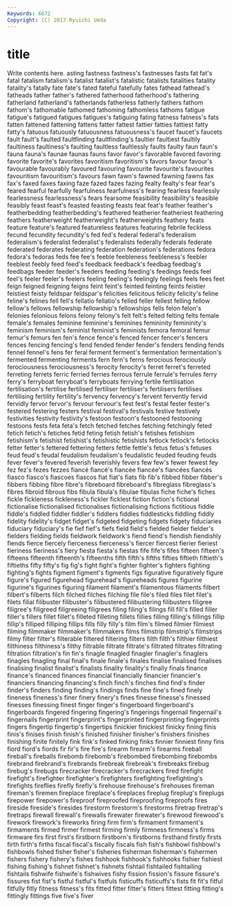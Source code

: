 ```yaml
---
Keywords: 6672 
Copyright: (C) 2017 Ryuichi Ueda
---
```


# title

Write contents here.
asting fastness fastness's fastnesses fasts fat
fat's fatal fatalism fatalism's fatalist fatalist's fatalistic fatalists fatalities fatality
fatality's fatally fate fate's fated fateful fatefully fates fathead fathead's
fatheads father father's fathered fatherhood fatherhood's fathering fatherland fatherland's fatherlands
fatherless fatherly fathers fathom fathom's fathomable fathomed fathoming fathomless fathoms
fatigue fatigue's fatigued fatigues fatigues's fatiguing fating fatness fatness's fats
fatten fattened fattening fattens fatter fattest fattier fatties fattiest fatty
fatty's fatuous fatuously fatuousness fatuousness's faucet faucet's faucets fault fault's
faulted faultfinding faultfinding's faultier faultiest faultily faultiness faultiness's faulting faultless
faultlessly faults faulty faun faun's fauna fauna's faunae faunas fauns
favor favor's favorable favored favoring favorite favorite's favorites favoritism favoritism's
favors favour favour's favourable favourably favoured favouring favourite favourite's favourites
favouritism favouritism's favours fawn fawn's fawned fawning fawns fax fax's
faxed faxes faxing faze fazed fazes fazing fealty fealty's fear
fear's feared fearful fearfully fearfulness fearfulness's fearing fearless fearlessly fearlessness
fearlessness's fears fearsome feasibility feasibility's feasible feasibly feast feast's feasted
feasting feasts feat feat's feather feather's featherbedding featherbedding's feathered featherier
featheriest feathering feathers featherweight featherweight's featherweights feathery feats feature feature's
featured featureless features featuring febrile feckless fecund fecundity fecundity's fed
fed's federal federal's federalism federalism's federalist federalist's federalists federally federals
federate federated federates federating federation federation's federations fedora fedora's fedoras
feds fee fee's feeble feebleness feebleness's feebler feeblest feebly feed
feed's feedback feedback's feedbag feedbag's feedbags feeder feeder's feeders feeding
feeding's feedings feeds feel feel's feeler feeler's feelers feeling feeling's
feelingly feelings feels fees feet feign feigned feigning feigns feint
feint's feinted feinting feints feistier feistiest feisty feldspar feldspar's felicities
felicitous felicity felicity's feline feline's felines fell fell's fellatio fellatio's
felled feller fellest felling fellow fellow's fellows fellowship fellowship's fellowships
fells felon felon's felonies felonious felons felony felony's felt felt's
felted felting felts female female's females feminine feminine's feminines femininity
femininity's feminism feminism's feminist feminist's feminists femora femoral femur femur's
femurs fen fen's fence fence's fenced fencer fencer's fencers fences
fencing fencing's fend fended fender fender's fenders fending fends fennel
fennel's fens fer feral ferment ferment's fermentation fermentation's fermented fermenting
ferments fern fern's ferns ferocious ferociously ferociousness ferociousness's ferocity ferocity's
ferret ferret's ferreted ferreting ferrets ferric ferried ferries ferrous ferrule
ferrule's ferrules ferry ferry's ferryboat ferryboat's ferryboats ferrying fertile fertilisation
fertilisation's fertilise fertilised fertiliser fertiliser's fertilisers fertilises fertilising fertility fertility's
fervency fervency's fervent fervently fervid fervidly fervor fervor's fervour fervour's
fest fest's festal fester fester's festered festering festers festival festival's
festivals festive festively festivities festivity festivity's festoon festoon's festooned festooning
festoons fests feta feta's fetch fetched fetches fetching fetchingly feted
fetich fetich's fetiches fetid feting fetish fetish's fetishes fetishism fetishism's
fetishist fetishist's fetishistic fetishists fetlock fetlock's fetlocks fetter fetter's fettered
fettering fetters fettle fettle's fetus fetus's fetuses feud feud's feudal
feudalism feudalism's feudalistic feuded feuding feuds fever fever's fevered feverish
feverishly fevers few few's fewer fewest fey fez fez's fezes
fezzes fiancé fiancé's fiancée fiancée's fiancées fiancés fiasco fiasco's fiascoes
fiascos fiat fiat's fiats fib fib's fibbed fibber fibber's fibbers
fibbing fibre fibre's fibreboard fibreboard's fibreglass fibreglass's fibres fibroid fibrous
fibs fibula fibula's fibulae fibulas fiche fiche's fiches fickle fickleness
fickleness's fickler ficklest fiction fiction's fictional fictionalise fictionalised fictionalises fictionalising
fictions fictitious fiddle fiddle's fiddled fiddler fiddler's fiddlers fiddles fiddlesticks
fiddling fiddly fidelity fidelity's fidget fidget's fidgeted fidgeting fidgets fidgety
fiduciaries fiduciary fiduciary's fie fief fief's fiefs field field's fielded
fielder fielder's fielders fielding fields fieldwork fieldwork's fiend fiend's fiendish
fiendishly fiends fierce fiercely fierceness fierceness's fiercer fiercest fierier fieriest
fieriness fieriness's fiery fiesta fiesta's fiestas fife fife's fifes fifteen
fifteen's fifteens fifteenth fifteenth's fifteenths fifth fifth's fifths fifties fiftieth
fiftieth's fiftieths fifty fifty's fig fig's fight fight's fighter fighter's
fighters fighting fighting's fights figment figment's figments figs figurative figuratively
figure figure's figured figurehead figurehead's figureheads figures figurine figurine's figurines
figuring filament filament's filamentous filaments filbert filbert's filberts filch filched
filches filching file file's filed files filet filet's filets filial
filibuster filibuster's filibustered filibustering filibusters filigree filigree's filigreed filigreeing filigrees
filing filing's filings fill fill's filled filler filler's fillers fillet
fillet's filleted filleting fillets fillies filling filling's fillings fillip fillip's
filliped filliping fillips fills filly filly's film film's filmed filmier
filmiest filming filmmaker filmmaker's filmmakers films filmstrip filmstrip's filmstrips filmy
filter filter's filterable filtered filtering filters filth filth's filthier filthiest
filthiness filthiness's filthy filtrable filtrate filtrate's filtrated filtrates filtrating filtration
filtration's fin fin's finagle finagled finagler finagler's finaglers finagles finagling
final final's finale finale's finales finalise finalised finalises finalising finalist
finalist's finalists finality finality's finally finals finance finance's financed finances
financial financially financier financier's financiers financing financing's finch finch's finches
find find's finder finder's finders finding finding's findings finds fine
fine's fined finely fineness fineness's finer finery finery's fines finesse
finesse's finessed finesses finessing finest finger finger's fingerboard fingerboard's fingerboards
fingered fingering fingering's fingerings fingernail fingernail's fingernails fingerprint fingerprint's fingerprinted
fingerprinting fingerprints fingers fingertip fingertip's fingertips finickier finickiest finicky fining
finis finis's finises finish finish's finished finisher finisher's finishers finishes
finishing finite finitely fink fink's finked finking finks finnier finniest
finny fins fiord fiord's fiords fir fir's fire fire's firearm
firearm's firearms fireball fireball's fireballs firebomb firebomb's firebombed firebombing firebombs
firebrand firebrand's firebrands firebreak firebreak's firebreaks firebug firebug's firebugs firecracker
firecracker's firecrackers fired firefight firefight's firefighter firefighter's firefighters firefighting firefighting's
firefights fireflies firefly firefly's firehouse firehouse's firehouses fireman fireman's firemen
fireplace fireplace's fireplaces fireplug fireplug's fireplugs firepower firepower's fireproof fireproofed
fireproofing fireproofs fires fireside fireside's firesides firestorm firestorm's firestorms firetrap
firetrap's firetraps firewall firewall's firewalls firewater firewater's firewood firewood's firework
firework's fireworks firing firm firm's firmament firmament's firmaments firmed firmer
firmest firming firmly firmness firmness's firms firmware firs first first's
firstborn firstborn's firstborns firsthand firstly firsts firth firth's firths fiscal
fiscal's fiscally fiscals fish fish's fishbowl fishbowl's fishbowls fished fisher
fisher's fisheries fisherman fisherman's fishermen fishers fishery fishery's fishes fishhook
fishhook's fishhooks fishier fishiest fishing fishing's fishnet fishnet's fishnets fishtail
fishtailed fishtailing fishtails fishwife fishwife's fishwives fishy fission fission's fissure
fissure's fissures fist fist's fistful fistful's fistfuls fisticuffs fisticuffs's fists
fit fit's fitful fitfully fitly fitness fitness's fits fitted fitter
fitter's fitters fittest fitting fitting's fittingly fittings five five's fiver
